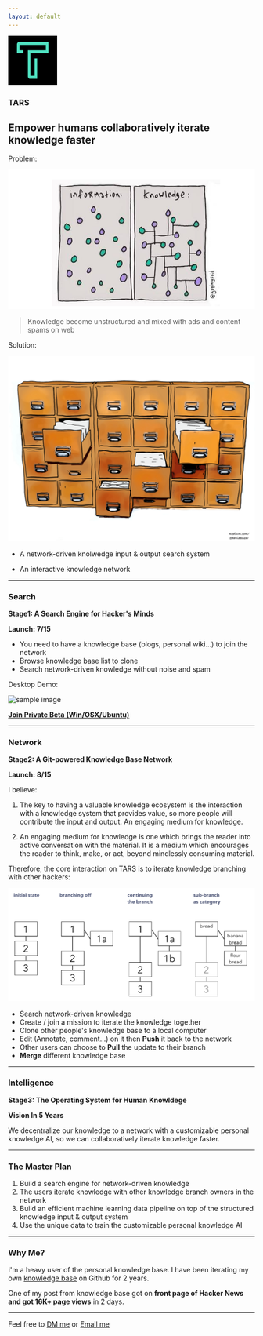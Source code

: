 ```yaml
---
layout: default
---
```


<img src="images/tars.png" alt="sample image" width="100" height="100">


### TARS

## Empower humans collaboratively iterate knowledge faster

Problem:

<img src="images/infovknowledge.png" alt="sample image">

> Knowledge become unstructured and mixed with ads and content spams on web

Solution:

<img src="images/shelves.png" alt="sample image">


- A network-driven knolwedge input & output search system

- An interactive knowledge network


---

### Search

**Stage1: A Search Engine for Hacker's Minds**

**Launch: 7/15**


- You need to have a knowledge base (blogs, personal wiki...) to join the network
- Browse knowledge base list to clone
- Search network-driven knowledge without noise and spam


Desktop Demo:


<img src="images/search.gif" alt="sample image" width="600" height="350">

**[Join Private Beta (Win/OSX/Ubuntu)](http://app.tarsmachine.com/)**


---

### Network

**Stage2: A Git-powered Knowledge Base Network**

**Launch: 8/15**


I believe:

1. The key to having a valuable knowledge ecosystem is the interaction with a knowledge system that provides value, so more people will contribute the input and output. An engaging medium for knowledge.

2. An engaging medium for knowledge is one which brings the reader into active conversation with the material. It is a medium which encourages the reader to think, make, or act, beyond mindlessly consuming material.

Therefore, the core interaction on TARS is to iterate knowledge branching with other hackers:

<img src="images/folgezettel.png" alt="sample image">

- Search network-driven knowledge
- Create / join a mission to iterate the knowledge together
- Clone other people's knowledge base to a local computer
- Edit (Annotate, comment...) on it then **Push** it back to the network
- Other users can choose to **Pull** the update to their branch
- **Merge** different knowledge base


---

### Intelligence

**Stage3: The Operating System for Human Knowldege**

**Vision In 5 Years**

We decentralize our knowledge to a network with a customizable personal knowledge AI, so we can collaboratively iterate knowledge faster.


---

### The Master Plan

1. Build a search engine for network-driven knowledge
2. The users iterate knowledge with other knowledge branch owners in the network
3. Build an efficient machine learning data pipeline on top of the structured knowledge input & output system 
4. Use the unique data to train the customizable personal knowledge AI

---

### Why Me?

I'm a heavy user of the personal knowledge base. I have been iterating my own [knowledge base](https://github.com/allenleein/knowledge-base) on Github for 2 years.

One of my post from knowledge base got on **front page of Hacker News and got 16K+ page views** in 2 days.

---

Feel free to [DM me](https://twitter.com/allenleein) or [Email me](mailto:allenleein@gmail.com)












